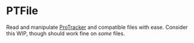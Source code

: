 # PTFile

Read and manipulate [ProTracker](http://en.wikipedia.org/wiki/Protracker) and compatible files with ease. Consider this WIP, though should work fine on *some* files.
